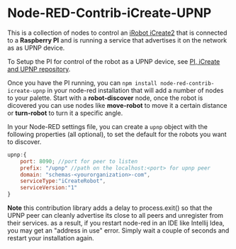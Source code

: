 # Node-RED-Contrib-iCreate-UPNP

This is a collection of nodes to control an [iRobot iCreate2](http://www.irobot.com/About-iRobot/STEM/Create-2.aspx) that is connected to a **Raspberry PI** and is running a service that advertises it on the network as as UPNP device.

To Setup the PI for control of the robot as a UPNP device, see [PI, iCreate and UPNP repository](https://github.com/ralemy/iCreate2).

Once you have the PI running, you can `npm install node-red-contrib-icreate-upnp` in your node-red installation that will add a number of nodes to your palette. Start with a **robot-discover** node, once the robot is dicovered you can use nodes like **move-robot** to move it a certain distance or **turn-robot** to turn it a specific angle.

In your Node-RED settings file, you can create a `upnp` object with the following properties (all optional), to set the default for the robots you want to discover.
```javascript
upnp:{
    port: 8090; //port for peer to listen
    prefix: "/upnp" //path on the localhost:<port> for upnp peer
    domain: "schemas-<yourorganization>-com",
    serviceType:"iCreateRobot",
    serviceVersion:"1"
}
```

**Note** this contribution library adds a delay to process.exit() so that the UPNP peer can cleanly advertise its close to all peers and unregister from their services. as a result, if you restart node-red in an IDE like Intellij Idea, you may get an "address in use" error. Simply wait a couple of seconds and restart your installation again.
